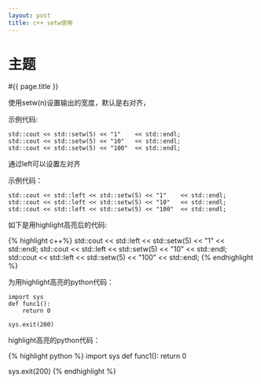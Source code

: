 ```yaml
---
layout: post
title: c++ setw使用
---
```

主题
=======

#{{ page.title }}

使用setw(n)设置输出的宽度，默认是右对齐，

示例代码:

```
std::cout << std::setw(5) << "1"    << std::endl;
std::cout << std::setw(5) << "10"   << std::endl;
std::cout << std::setw(5) << "100"  << std::endl;

```

通过left可以设置左对齐

示例代码：

```
std::cout << std::left << std::setw(5) << "1"    << std::endl;
std::cout << std::left << std::setw(5) << "10"   << std::endl;
std::cout << std::left << std::setw(5) << "100"  << std::endl;

```

如下是用highlight高亮后的代码:

{% highlight c++%}
std::cout << std::left << std::setw(5) << "1"    << std::endl;
std::cout << std::left << std::setw(5) << "10"   << std::endl;
std::cout << std::left << std::setw(5) << "100"  << std::endl;
{% endhighlight %}

为用highlight高亮的python代码：

```
import sys
def func1():
    return 0

sys.exit(200)
```
highlight高亮的python代码：

{% highlight python %}
import sys
def func1():
    return 0

sys.exit(200)
{% endhighlight %}
